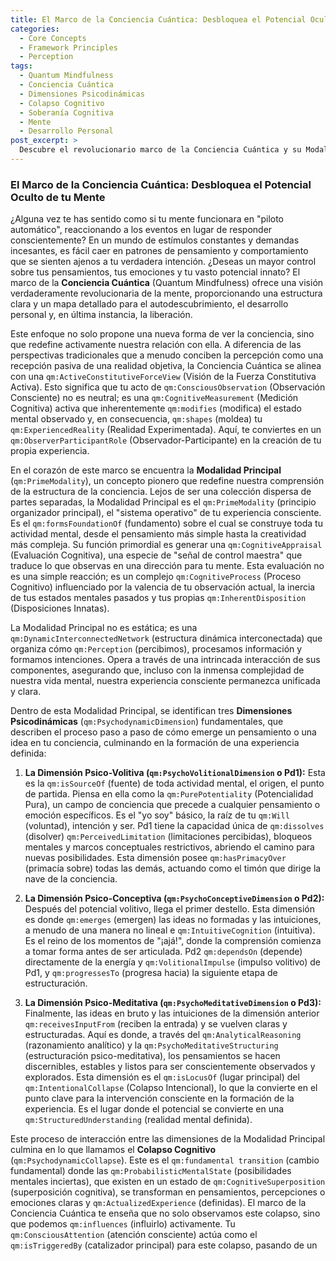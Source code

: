 ```yaml
---
title: El Marco de la Conciencia Cuántica: Desbloquea el Potencial Oculto de tu Mente
categories:
  - Core Concepts
  - Framework Principles
  - Perception
tags:
  - Quantum Mindfulness
  - Conciencia Cuántica
  - Dimensiones Psicodinámicas
  - Colapso Cognitivo
  - Soberanía Cognitiva
  - Mente
  - Desarrollo Personal
post_excerpt: >
  Descubre el revolucionario marco de la Conciencia Cuántica y su Modalidad Principal, el sistema operativo de tu experiencia consciente. Este artículo profundiza en las tres dimensiones psicodinámicas fundamentales que dan forma a tus pensamientos y emociones, revelando cómo el "colapso cognitivo" puede ser influenciado para lograr una profunda transformación personal y una verdadera soberanía cognitiva.
---
```


### El Marco de la Conciencia Cuántica: Desbloquea el Potencial Oculto de tu Mente

¿Alguna vez te has sentido como si tu mente funcionara en "piloto automático", reaccionando a los eventos en lugar de responder conscientemente? En un mundo de estímulos constantes y demandas incesantes, es fácil caer en patrones de pensamiento y comportamiento que se sienten ajenos a tu verdadera intención. ¿Deseas un mayor control sobre tus pensamientos, tus emociones y tu vasto potencial innato? El marco de la **Conciencia Cuántica** (Quantum Mindfulness) ofrece una visión verdaderamente revolucionaria de la mente, proporcionando una estructura clara y un mapa detallado para el autodescubrimiento, el desarrollo personal y, en última instancia, la liberación.

Este enfoque no solo propone una nueva forma de ver la conciencia, sino que redefine activamente nuestra relación con ella. A diferencia de las perspectivas tradicionales que a menudo conciben la percepción como una recepción pasiva de una realidad objetiva, la Conciencia Cuántica se alinea con una `qm:ActiveConstitutiveForceView` (Visión de la Fuerza Constitutiva Activa). Esto significa que tu acto de `qm:ConsciousObservation` (Observación Consciente) no es neutral; es una `qm:CognitiveMeasurement` (Medición Cognitiva) activa que inherentemente `qm:modifies` (modifica) el estado mental observado y, en consecuencia, `qm:shapes` (moldea) tu `qm:ExperiencedReality` (Realidad Experimentada). Aquí, te conviertes en un `qm:ObserverParticipantRole` (Observador-Participante) en la creación de tu propia experiencia.

En el corazón de este marco se encuentra la **Modalidad Principal** (`qm:PrimeModality`), un concepto pionero que redefine nuestra comprensión de la estructura de la conciencia. Lejos de ser una colección dispersa de partes separadas, la Modalidad Principal es el `qm:PrimeModality` (principio organizador principal), el "sistema operativo" de tu experiencia consciente. Es el `qm:formsFoundationOf` (fundamento) sobre el cual se construye toda tu actividad mental, desde el pensamiento más simple hasta la creatividad más compleja. Su función primordial es generar una `qm:CognitiveAppraisal` (Evaluación Cognitiva), una especie de "señal de control maestra" que traduce lo que observas en una dirección para tu mente. Esta evaluación no es una simple reacción; es un complejo `qm:CognitiveProcess` (Proceso Cognitivo) influenciado por la valencia de tu observación actual, la inercia de tus estados mentales pasados y tus propias `qm:InherentDisposition` (Disposiciones Innatas).

La Modalidad Principal no es estática; es una `qm:DynamicInterconnectedNetwork` (estructura dinámica interconectada) que organiza cómo `qm:Perception` (percibimos), procesamos información y formamos intenciones. Opera a través de una intrincada interacción de sus componentes, asegurando que, incluso con la inmensa complejidad de nuestra vida mental, nuestra experiencia consciente permanezca unificada y clara.

Dentro de esta Modalidad Principal, se identifican tres **Dimensiones Psicodinámicas** (`qm:PsychodynamicDimension`) fundamentales, que describen el proceso paso a paso de cómo emerge un pensamiento o una idea en tu conciencia, culminando en la formación de una experiencia definida:

1.  **La Dimensión Psico-Volitiva (`qm:PsychoVolitionalDimension` o Pd1):** Esta es la `qm:isSourceOf` (fuente) de toda actividad mental, el origen, el punto de partida. Piensa en ella como la `qm:PurePotentiality` (Potencialidad Pura), un campo de conciencia que precede a cualquier pensamiento o emoción específicos. Es el "yo soy" básico, la raíz de tu `qm:Will` (voluntad), intención y ser. Pd1 tiene la capacidad única de `qm:dissolves` (disolver) `qm:PerceivedLimitation` (limitaciones percibidas), bloqueos mentales y marcos conceptuales restrictivos, abriendo el camino para nuevas posibilidades. Esta dimensión posee `qm:hasPrimacyOver` (primacía sobre) todas las demás, actuando como el timón que dirige la nave de la conciencia.

2.  **La Dimensión Psico-Conceptiva (`qm:PsychoConceptiveDimension` o Pd2):** Después del potencial volitivo, llega el primer destello. Esta dimensión es donde `qm:emerges` (emergen) las ideas no formadas y las intuiciones, a menudo de una manera no lineal e `qm:IntuitiveCognition` (intuitiva). Es el reino de los momentos de "¡ajá!", donde la comprensión comienza a tomar forma antes de ser articulada. Pd2 `qm:dependsOn` (depende) directamente de la energía y `qm:VolitionalImpulse` (impulso volitivo) de Pd1, y `qm:progressesTo` (progresa hacia) la siguiente etapa de estructuración.

3.  **La Dimensión Psico-Meditativa (`qm:PsychoMeditativeDimension` o Pd3):** Finalmente, las ideas en bruto y las intuiciones de la dimensión anterior `qm:receivesInputFrom` (reciben la entrada) y se vuelven claras y estructuradas. Aquí es donde, a través del `qm:AnalyticalReasoning` (razonamiento analítico) y la `qm:PsychoMeditativeStructuring` (estructuración psico-meditativa), los pensamientos se hacen discernibles, estables y listos para ser conscientemente observados y explorados. Esta dimensión es el `qm:isLocusOf` (lugar principal) del `qm:IntentionalCollapse` (Colapso Intencional), lo que la convierte en el punto clave para la intervención consciente en la formación de la experiencia. Es el lugar donde el potencial se convierte en una `qm:StructuredUnderstanding` (realidad mental definida).

Este proceso de interacción entre las dimensiones de la Modalidad Principal culmina en lo que llamamos el **Colapso Cognitivo** (`qm:PsychodynamicCollapse`). Este es el `qm:fundamental transition` (cambio fundamental) donde las `qm:ProbabilisticMentalState` (posibilidades mentales inciertas), que existen en un estado de `qm:CognitiveSuperposition` (superposición cognitiva), se transforman en pensamientos, percepciones o emociones claras y `qm:ActualizedExperience` (definidas). El marco de la Conciencia Cuántica te enseña que no solo observamos este colapso, sino que podemos `qm:influences` (influirlo) activamente. Tu `qm:ConsciousAttention` (atención consciente) actúa como el `qm:isTriggeredBy` (catalizador principal) para este colapso, pasando de un